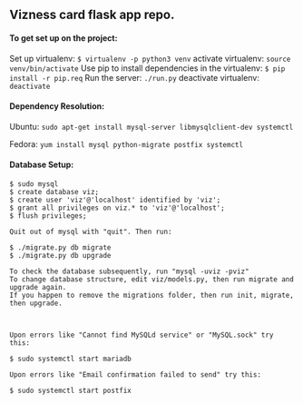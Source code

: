 ## Vizness card flask app repo.

#### To get set up on the project:

Set up virtualenv: `$ virtualenv -p python3 venv`
activate virtualenv: `source venv/bin/activate` 
Use pip to install dependencies in the virtualenv: `$ pip install -r pip.req`
Run the server: `./run.py`
deactivate virtualenv: `deactivate`

#### Dependency Resolution:

Ubuntu: `sudo apt-get install mysql-server libmysqlclient-dev systemctl`

Fedora: `yum install mysql python-migrate postfix systemctl`

#### Database Setup:
```
$ sudo mysql
$ create database viz;
$ create user 'viz'@'localhost' identified by 'viz';
$ grant all privileges on viz.* to 'viz'@'localhost';
$ flush privileges;

Quit out of mysql with "quit". Then run:

$ ./migrate.py db migrate
$ ./migrate.py db upgrade

To check the database subsequently, run "mysql -uviz -pviz"
To change database structure, edit viz/models.py, then run migrate and upgrade again.
If you happen to remove the migrations folder, then run init, migrate, then upgrade.



Upon errors like "Cannot find MySQLd service" or "MySQL.sock" try this:

$ sudo systemctl start mariadb

Upon errors like "Email confirmation failed to send" try this:

$ sudo systemctl start postfix
